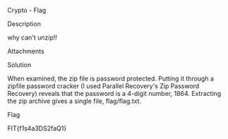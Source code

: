 Crypto - Flag

Description

why can't unzip!!

Attachments



Solution

When examined, the zip file is password protected. Putting it through a zipfile password cracker (I used Parallel Recovery's Zip Password Recovery) reveals that the password is a 4-digit number, 1864. Extracting the zip archive gives a single file, flag/flag.txt.

Flag

FIT{f1s4a3DS2faQ1}
